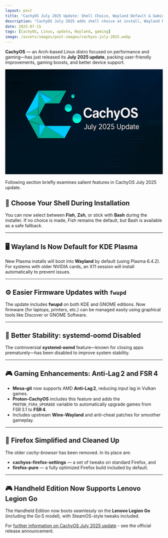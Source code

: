 ```yaml
---
layout: post
title: "CachyOS July 2025 Update: Shell Choice, Wayland Default & Gaming Upgrades"
description: "CachyOS July 2025 adds shell choice at install, Wayland by default for Plasma, Anti‑Lag 2/FSR 4 gaming tech, firmware tools, and Legion Go support."
date: 2025-07-15
tags: [CachyOS, Linux, update, Wayland, gaming]
image: /assets/images/post-images/cachyos-july-2025.webp
---
```


**CachyOS** — an Arch-based Linux distro focused on performance and gaming—has just released its **July 2025 update**, packing user-friendly improvements, gaming boosts, and better device support. 

![CacyOS July 2025 featured image](/assets/images/post-images/cachyos-july-2025.webp)

Following section briefly examines salient features in CachyOS July 2025 update.

## 🔹 Choose Your Shell During Installation  
You can now select between **Fish**, **Zsh**, or stick with **Bash** during the installer. If no choice is made, Fish remains the default, but Bash is available as a safe fallback.

---

## 🖥 Wayland Is Now Default for KDE Plasma  
New Plasma installs will boot into **Wayland** by default (using Plasma 6.4.2). For systems with older NVIDIA cards, an X11 session will install automatically to prevent issues.

---

## ⚙️ Easier Firmware Updates with `fwupd`  
The update includes **fwupd** on both KDE and GNOME editions. Now firmware (for laptops, printers, etc.) can be managed easily using graphical tools like Discover or GNOME Software.

---

## 🚫 Better Stability: systemd‑oomd Disabled  
The controversial **systemd‑oomd** feature—known for closing apps prematurely—has been disabled to improve system stability.

---

## 🎮 Gaming Enhancements: Anti‑Lag 2 and FSR 4  
- **Mesa-git** now supports AMD **Anti‑Lag 2**, reducing input lag in Vulkan games.  
- **Proton‑CachyOS** includes this feature and adds the `PROTON_FSR4_UPGRADE` variable to automatically upgrade games from FSR 3.1 to **FSR 4**.  
- Includes upstream **Wine-Wayland** and anti-cheat patches for smoother gameplay.

---

## 🔄 Firefox Simplified and Cleaned Up  
The older *cachy-browser* has been removed. In its place are:  
- **cachyos‑firefox‑settings** — a set of tweaks on standard Firefox, and  
- **firefox‑pure** — a fully optimized Firefox build included by default.

---

## 🎮 Handheld Edition Now Supports Lenovo Legion Go  
The Handheld Edition now boots seamlessly on the **Lenovo Legion Go** (including the Go S model), with SteamOS-style tweaks included.


For [further information on CachyOS July 2025 update](https://cachyos.org/blog/2507-july-release/) - see the official release announcement.